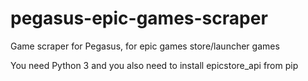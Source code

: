 # pegasus-epic-games-scraper
Game scraper for Pegasus, for epic games store/launcher games

You need Python 3 and you also need to install epicstore_api from pip
